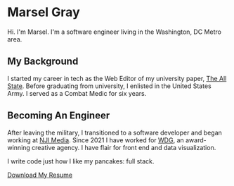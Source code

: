 # Marsel Gray

Hi. I'm Marsel. I'm a software engineer living in the Washington, DC Metro area. 

## My Background
I started my career in tech as the Web Editor of my university paper, [The All State](http://www.theallstate.org/). Before graduating from university, I enlisted in the United States Army. I served as a Combat Medic for six years.

## Becoming An Engineer
After leaving the military, I transitioned to a software developer and began working at [NJI Media](https://www.njimedia.com/). Since 2021 I have worked for [WDG](https://www.webdevelopmentgroup.com/), an award-winning creative agency. I have flair for front end and data visualization.

I write code just how I like my pancakes: full stack.

[Download My Resume](https://www.marselgray.com/marsel_gray_resume.pdf)


